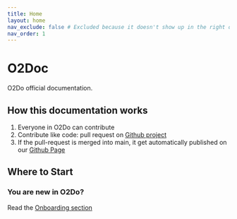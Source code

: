 ```yaml
---
title: Home
layout: home
nav_exclude: false # Excluded because it doesn't show up in the right order ignoring the nav-order... Bug??!
nav_order: 1
---
```


# O2Doc
O2Do official documentation. 

## How this documentation works

1. Everyone in O2Do can contribute
2. Contribute like code: pull request on [Github project](https://github.com/O2do-repository/O2Doc)
3. If the pull-request is merged into main, it get automatically published on our [Github Page](https://o2do-repository.github.io/O2Doc/)

## Where to Start

### You are new in O2Do? 

Read the [Onboarding section](docs/HR/Onboarding)
